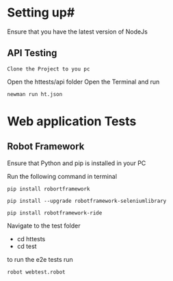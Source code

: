 # Setting up#
Ensure that you have the latest version of NodeJs

 ## API Testing ##
    Clone the Project to you pc
 Open the httests/api folder
 Open the Terminal and run

 ```
 newman run ht.json
 ```
# Web application Tests
 ## Robot Framework ##
 Ensure that Python and pip is installed in your PC

 Run the following command in terminal
 
 ```
pip install robortframework
 ```

```
pip install --upgrade robotframework-seleniumlibrary
```
 
 ```
 pip install robotframework-ride
 ```

 Navigate to the test folder

 - cd httests
 - cd test

 to run the e2e tests
 run

 ```
 robot webtest.robot
 ```